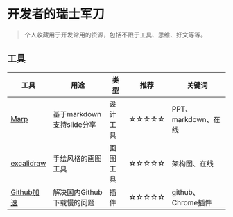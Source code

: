 # 开发者的瑞士军刀
> 个人收藏用于开发常用的资源，包括不限于工具、思维、好文等等。

## 工具
|         工具                      |           用途      |   类型  | 推荐  | 关键词           |
| -------------------------------- | -------------------  | ---- | ---- | --------------- |
| [Marp](https://marp.app/)       |  基于markdown支持slide分享 | 设计工具 | ☆☆☆☆☆ |    PPT、markdown、在线 |
| [excalidraw](https://excalidraw.com/)       |  手绘风格的画图工具 | 画图工具 | ☆☆☆☆☆ |    架构图、在线 |
| [Github加速](https://chrome.google.com/webstore/detail/github%E5%8A%A0%E9%80%9F/mfnkflidjnladnkldfonnaicljppahpg?hl=zh-CN)       |  解决国内Github下载慢的问题 | 插件 | ☆☆☆☆☆ |    github、Chrome插件 |
